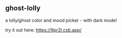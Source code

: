 ## ghost-lolly

a lolly/ghost color and mood picker - with dark mode!

try it out here: https://9pr2l.csb.app/

